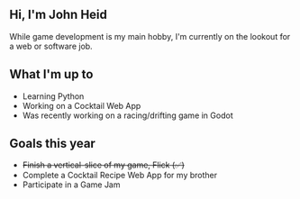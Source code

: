 ## Hi, I'm John Heid 
While game development is my main hobby, I'm currently on the lookout for a web or software job.

## What I'm up to
- Learning Python
- Working on a Cocktail Web App
- Was recently working on a racing/drifting game in Godot
 
## Goals this year
- ~~Finish a vertical-slice of my game, Flick (✅)~~
- Complete a Cocktail Recipe Web App for my brother
- Participate in a Game Jam

